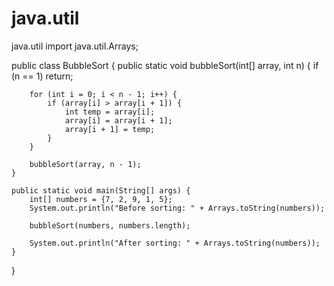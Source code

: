 # java.util
java.util
import java.util.Arrays;

public class BubbleSort {
    public static void bubbleSort(int[] array, int n) {
        if (n == 1) return;
        
        for (int i = 0; i < n - 1; i++) {
            if (array[i] > array[i + 1]) {
                int temp = array[i];
                array[i] = array[i + 1];
                array[i + 1] = temp;
            }
        }
        
        bubbleSort(array, n - 1);
    }

    public static void main(String[] args) {
        int[] numbers = {7, 2, 9, 1, 5};
        System.out.println("Before sorting: " + Arrays.toString(numbers));
        
        bubbleSort(numbers, numbers.length);
        
        System.out.println("After sorting: " + Arrays.toString(numbers));
    }
}

